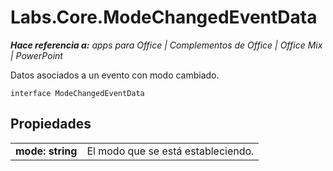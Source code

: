 
# <a name="labs.core.modechangedeventdata"></a>Labs.Core.ModeChangedEventData

 _**Hace referencia a:** apps para Office | Complementos de Office | Office Mix | PowerPoint_

Datos asociados a un evento con modo cambiado.

```
interface ModeChangedEventData
```


## <a name="properties"></a>Propiedades


|||
|:-----|:-----|
|**mode: string**|El modo que se está estableciendo.|

